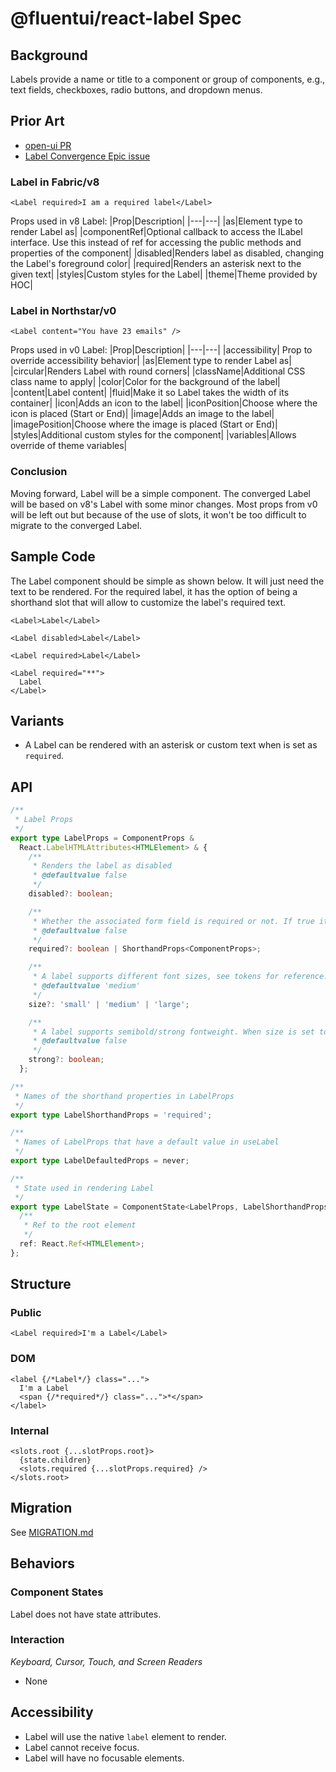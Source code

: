 # @fluentui/react-label Spec

## Background

Labels provide a name or title to a component or group of components, e.g., text fields, checkboxes, radio buttons, and dropdown menus.

## Prior Art

- [open-ui PR](https://github.com/openui/open-ui/pull/348)
- [Label Convergence Epic issue](https://github.com/microsoft/fluentui/issues/18247)

### Label in Fabric/v8

```tsx
<Label required>I am a required label</Label>
```

Props used in v8 Label:
|Prop|Description|
|---|---|
|as|Element type to render Label as|
|componentRef|Optional callback to access the ILabel interface. Use this instead of ref for accessing the public methods and properties of the component|
|disabled|Renders label as disabled, changing the Label's foreground color|
|required|Renders an asterisk next to the given text|
|styles|Custom styles for the Label|
|theme|Theme provided by HOC|

### Label in Northstar/v0

```tsx
<Label content="You have 23 emails" />
```

Props used in v0 Label:
|Prop|Description|
|---|---|
|accessibility| Prop to override accessibility behavior|
|as|Element type to render Label as|
|circular|Renders Label with round corners|
|className|Additional CSS class name to apply|
|color|Color for the background of the label|
|content|Label content|
|fluid|Make it so Label takes the width of its container|
|icon|Adds an icon to the label|
|iconPosition|Choose where the icon is placed (Start or End)|
|image|Adds an image to the label|
|imagePosition|Choose where the image is placed (Start or End)|
|styles|Additional custom styles for the component|
|variables|Allows override of theme variables|

### Conclusion

Moving forward, Label will be a simple component. The converged Label will be based on v8's Label with some minor changes. Most props from v0 will be left out but because of the use of slots, it won't be too difficult to migrate to the converged Label.

## Sample Code

The Label component should be simple as shown below. It will just need the text to be rendered. For the required label, it has the option of being a shorthand slot that will allow to customize the label's required text.

```tsx
<Label>Label</Label>

<Label disabled>Label</Label>

<Label required>Label</Label>

<Label required="**">
  Label
</Label>
```

## Variants

- A Label can be rendered with an asterisk or custom text when is set as `required`.

## API

```ts
/**
 * Label Props
 */
export type LabelProps = ComponentProps &
  React.LabelHTMLAttributes<HTMLElement> & {
    /**
     * Renders the label as disabled
     * @defaultvalue false
     */
    disabled?: boolean;

    /**
     * Whether the associated form field is required or not. If true it will be an asterisk, otherwise it will be what is provided.
     * @defaultvalue false
     */
    required?: boolean | ShorthandProps<ComponentProps>;

    /**
     * A label supports different font sizes, see tokens for reference.
     * @defaultvalue 'medium'
     */
    size?: 'small' | 'medium' | 'large';

    /**
     * A label supports semibold/strong fontweight. When size is set to large, label strong will be set by default.
     * @defaultvalue false
     */
    strong?: boolean;
  };

/**
 * Names of the shorthand properties in LabelProps
 */
export type LabelShorthandProps = 'required';

/**
 * Names of LabelProps that have a default value in useLabel
 */
export type LabelDefaultedProps = never;

/**
 * State used in rendering Label
 */
export type LabelState = ComponentState<LabelProps, LabelShorthandProps, LabelDefaultedProps> & {
  /**
   * Ref to the root element
   */
  ref: React.Ref<HTMLElement>;
};
```

## Structure

### Public

```tsx
<Label required>I'm a Label</Label>
```

### DOM

```tsx
<label {/*Label*/} class="...">
  I'm a Label
  <span {/*required*/} class="...">*</span>
</label>
```

### Internal

```tsx
<slots.root {...slotProps.root}>
  {state.children}
  <slots.required {...slotProps.required} />
</slots.root>
```

## Migration

See [MIGRATION.md](MIGRATION.md)

## Behaviors

### Component States

Label does not have state attributes.

### Interaction

_Keyboard, Cursor, Touch, and Screen Readers_

- None

## Accessibility

- Label will use the native `label` element to render.
- Label cannot receive focus.
- Label will have no focusable elements.
